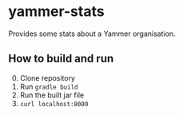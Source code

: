 # yammer-stats
Provides some stats about a Yammer organisation.

## How to build and run
0. Clone repository
0. Run `gradle build`
0. Run the built jar file
0. `curl localhost:8080`
